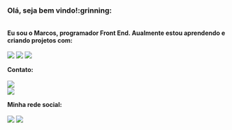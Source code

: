 <h3> Olá, seja bem vindo!:grinning:</h3>
  <br>
  <b>Eu sou o Marcos, programador Front End. Aualmente estou aprendendo e criando projetos com:</b>
  <br>
  <br>
  <img src= "https://img.shields.io/badge/HTML5-E34F26?style=for-the-badge&logo=html5&logoColor=white">
  <img src= "https://img.shields.io/badge/CSS3-1572B6?style=for-the-badge&logo=css3&logoColor=white">
  <img src= "https://img.shields.io/badge/Java-ED8B00?style=for-the-badge&logo=java&logoColor=white">
  
  
<b>Contato:</b>
<br>
<br>
<a href="mailto:marcosvtc7@outlook.com"> <img src= "https://img.shields.io/badge/Gmail-D14836?style=for-the-badge&logo=gmail&logoColor=white"></a>
<br>
<a href="tel:+351925058654"><img src="https://img.shields.io/badge/Telegram-2CA5E0?style=for-the-badge&logo=telegram&logoColor=white"></a>
  
  <b>Minha rede social:</b>
  <br>
  <br>
  <a href="https://www.linkedin.com/in/marcos-chave-011557212/" target="_blank"> <img src="https://img.shields.io/badge/LinkedIn-0077B5?style=for-the-badge&logo=linkedin&logoColor=white"></a>
<a href= "https://www.instagram.com/marcostchave/" target= "_blank"><img src="https://img.shields.io/badge/Instagram-E4405F?style=for-the-badge&logo=instagram&logoColor=white"> </a>
  

